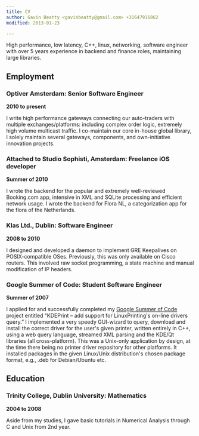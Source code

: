 ```yaml
---
title: CV
author: Gavin Beatty <gavinbeatty@gmail.com> +31647916862
modified: 2013-01-23

---
```


High performance, low latency, C++, linux, networking, software engineer with over 5 years experience in backend and finance roles, maintaining large libraries.

## Employment

### Optiver Amsterdam: Senior Software Engineer

**2010 to present**

I write high performance gateways connecting our auto-traders with multiple exchanges/platforms: including complex order logic, extremely high volume multicast traffic. I co-maintain our core in-house global library, I solely maintain several gateways, components, and own-initiative innovation projects.

### Attached to Studio Sophisti, Amsterdam: Freelance iOS developer

**Summer of 2010**

I wrote the backend for the popular and extremely well-reviewed Booking.com app, intensive in XML and SQLite processing and efficient network usage. I wrote the backend for Flora NL, a categorization app for the flora of the Netherlands.

### Klas Ltd., Dublin: Software Engineer

**2008 to 2010**

I designed and developed a daemon to implement GRE Keepalives on POSIX-compatible OSes. Previously, this was only available on Cisco routers. This involved raw socket programming, a state machine and manual modification of IP headers.

### Google Summer of Code: Student Software Engineer

**Summer of 2007**

I applied for and successfully completed my [Google Summer of Code](http://code.google.com/soc/2007) project entitled “KDEPrint – add support for LinuxPrinting's on-line drivers query.” I implemented a very speedy GUI-wizard to query, download and install the correct driver for the user's given printer, written entirely in C++, using a web query language, streamed XML parsing and the KDE/Qt libraries (all cross-platform). This was a Unix-only application by design, at the time there being no printer driver repository for other platforms. It installed packages in the given Linux/Unix distribution's chosen package format, e.g., .deb for Debian/Ubuntu etc.

## Education

### Trinity College, Dublin University: Mathematics

**2004 to 2008**

Aside from my studies, I gave basic tutorials in Numerical Analysis through C and Unix from 2nd year.

